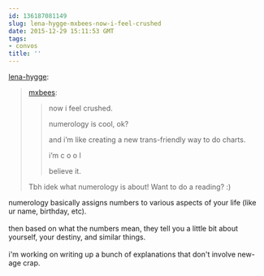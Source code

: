 ```yaml
---
id: 136187081149
slug: lena-hygge-mxbees-now-i-feel-crushed
date: 2015-12-29 15:11:53 GMT
tags:
- convos
title: ''
---
```

<p><a class="tumblr_blog" href="http://lena-hygge.tumblr.com/post/136185032538">lena-hygge</a>:</p>
<blockquote>
<p><a class="tumblr_blog" href="http://mxbees.tumblr.com/post/136183442889">mxbees</a>:</p>
<blockquote>
<p>now i feel crushed.</p>

<p>numerology is cool, ok?</p>

<p>and i’m like creating a new trans-friendly way to do charts.</p>

<p>i’m c o o l</p>

<p>believe it.</p>
</blockquote>
<p>Tbh idek what numerology is about! Want to do a reading? :)</p>
</blockquote>

<p>numerology basically assigns numbers to various aspects of your life (like ur name, birthday, etc).<br/><br/>then based on what the numbers mean, they tell you a little bit about yourself, your destiny, and similar things.<br/><br/>i'm working on writing up a bunch of explanations that don't involve new-age crap.</p>